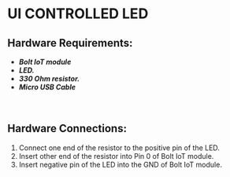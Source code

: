 # UI CONTROLLED LED
## Hardware Requirements:</br>
* _**Bolt IoT module**_</br>
* _**LED.**_</br>
* _**330 Ohm resistor.**_</br>
* _**Micro USB Cable**_</br>
</br></br>
## Hardware Connections:</br>
1. Connect one end of the resistor to the positive pin of the LED.</br>
2. Insert other end of the resistor into Pin 0 of Bolt IoT module.</br>
3. Insert negative pin of the LED into the GND of Bolt IoT module.</br>